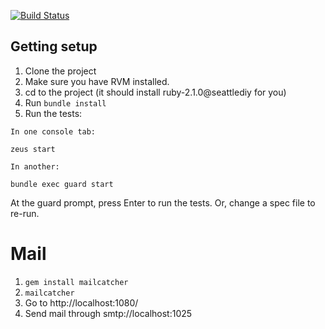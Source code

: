 [![Build Status](https://travis-ci.org/SeattleDIY/SeattleDIY.svg?branch=master)](https://travis-ci.org/SeattleDIY/SeattleDIY)

Getting setup
-------------

1. Clone the project
2. Make sure you have RVM installed.
3. cd to the project (it should install ruby-2.1.0@seattlediy for you)
4. Run `bundle install`
5. Run the tests:

```
In one console tab:

zeus start

In another:

bundle exec guard start
```

At the guard prompt, press Enter to run the tests. Or, change a spec file to re-run.

Mail
====

1. `gem install mailcatcher`
2. `mailcatcher`
3. Go to http://localhost:1080/
4. Send mail through smtp://localhost:1025
